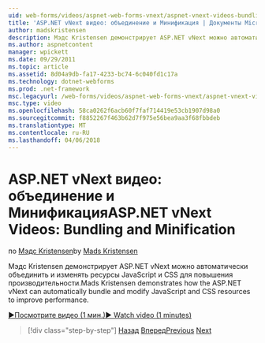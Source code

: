 ```yaml
---
uid: web-forms/videos/aspnet-web-forms-vnext/aspnet-vnext-videos-bundling-and-minification
title: 'ASP.NET vNext видео: объединение и Минификация | Документы Microsoft'
author: madskristensen
description: Мэдс Kristensen демонстрирует ASP.NET vNext можно автоматически объединить и изменять ресурсы JavaScript и CSS для повышения производительности.
ms.author: aspnetcontent
manager: wpickett
ms.date: 09/29/2011
ms.topic: article
ms.assetid: 8d04a9db-fa17-4233-bc74-6c040fd1c17a
ms.technology: dotnet-webforms
ms.prod: .net-framework
msc.legacyurl: /web-forms/videos/aspnet-web-forms-vnext/aspnet-vnext-videos-bundling-and-minification
msc.type: video
ms.openlocfilehash: 58ca0262f6acb60f7faf714419e53cb1907d98a0
ms.sourcegitcommit: f8852267f463b62d7f975e56bea9aa3f68fbbdeb
ms.translationtype: MT
ms.contentlocale: ru-RU
ms.lasthandoff: 04/06/2018
---
```

<a name="aspnet-vnext-videos-bundling-and-minification"></a><span data-ttu-id="00eb2-103">ASP.NET vNext видео: объединение и Минификация</span><span class="sxs-lookup"><span data-stu-id="00eb2-103">ASP.NET vNext Videos: Bundling and Minification</span></span>
====================
<span data-ttu-id="00eb2-104">по [Мэдс Kristensen](https://github.com/madskristensen)</span><span class="sxs-lookup"><span data-stu-id="00eb2-104">by [Mads Kristensen](https://github.com/madskristensen)</span></span>

<span data-ttu-id="00eb2-105">Мэдс Kristensen демонстрирует ASP.NET vNext можно автоматически объединить и изменять ресурсы JavaScript и CSS для повышения производительности.</span><span class="sxs-lookup"><span data-stu-id="00eb2-105">Mads Kristensen demonstrates how the ASP.NET vNext can automatically bundle and modify JavaScript and CSS resources to improve performance.</span></span>

[<span data-ttu-id="00eb2-106">&#9654;Посмотрите видео (1 мин.)</span><span class="sxs-lookup"><span data-stu-id="00eb2-106">&#9654; Watch video (1 minutes)</span></span>](https://channel9.msdn.com/Blogs/ASP-NET-Site-Videos/aspnet-vnext-videos-bundling-and-minification)

> [!div class="step-by-step"]
> <span data-ttu-id="00eb2-107">[Назад](aspnet-45-web-forms-strong-typed-data-controls.md)
> [Вперед](getting-started-with-the-next-version-of-aspnet.md)</span><span class="sxs-lookup"><span data-stu-id="00eb2-107">[Previous](aspnet-45-web-forms-strong-typed-data-controls.md)
[Next](getting-started-with-the-next-version-of-aspnet.md)</span></span>
